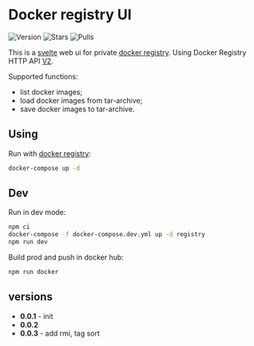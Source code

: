 # Docker registry UI

![Version](https://img.shields.io/badge/version-0.0.3-green.svg)
![Stars](https://img.shields.io/docker/stars/dmitriym09/docker-registry-ui.svg)
![Pulls](https://img.shields.io/docker/pulls/dmitriym09/docker-registry-ui.svg)

This is a [svelte](https://svelte.dev) web ui for private [docker registry](https://hub.docker.com/_/registry). Using Docker Registry HTTP API [V2](https://docs.docker.com/registry/spec/api/).

Supported functions:
- list docker images;
- load docker images from tar-archive;
- save docker images to tar-archive.

## Using

Run with [docker registry](https://hub.docker.com/_/registry):

```bash
docker-compose up -d
```

## Dev

Run in dev mode:

```bash
npm ci
docker-compose -f docker-compose.dev.yml up -d registry
npm run dev
```

Build prod and push in docker hub:

```bash
npm run docker
```

## versions

- **0.0.1** - init
- **0.0.2**
- **0.0.3** - add rmi, tag sort
